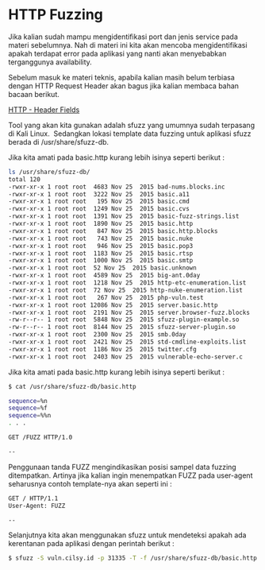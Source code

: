 # HTTP Fuzzing

Jika kalian sudah mampu mengidentifikasi port dan jenis service pada materi sebelumnya. Nah di materi ini kita akan mencoba mengidentifikasi apakah terdapat error pada aplikasi yang nanti akan menyebabkan terganggunya availability.

Sebelum masuk ke materi teknis, apabila kalian masih belum terbiasa dengan HTTP Request Header akan bagus jika kalian membaca bahan bacaan berikut.

[HTTP - Header Fields](https://www.tutorialspoint.com/http/http_header_fields.htm)

Tool yang akan kita gunakan adalah sfuzz yang umumnya sudah terpasang di Kali Linux.  Sedangkan lokasi template data fuzzing untuk aplikasi sfuzz berada di /usr/share/sfuzz-db.

Jika kita amati pada basic.http kurang lebih isinya seperti berikut :

```bash
ls /usr/share/sfuzz-db/
total 120
-rwxr-xr-x 1 root root  4683 Nov 25  2015 bad-nums.blocks.inc
-rwxr-xr-x 1 root root  3222 Nov 25  2015 basic.a11
-rwxr-xr-x 1 root root   195 Nov 25  2015 basic.cmd
-rwxr-xr-x 1 root root  1249 Nov 25  2015 basic.cvs
-rwxr-xr-x 1 root root  1391 Nov 25  2015 basic-fuzz-strings.list
-rwxr-xr-x 1 root root  1890 Nov 25  2015 basic.http
-rwxr-xr-x 1 root root   847 Nov 25  2015 basic.http.blocks
-rwxr-xr-x 1 root root   743 Nov 25  2015 basic.nuke
-rwxr-xr-x 1 root root   946 Nov 25  2015 basic.pop3
-rwxr-xr-x 1 root root  1183 Nov 25  2015 basic.rtsp
-rwxr-xr-x 1 root root  1000 Nov 25  2015 basic.smtp
-rwxr-xr-x 1 root root	52 Nov 25  2015 basic.unknown
-rwxr-xr-x 1 root root  4589 Nov 25  2015 big-ant.0day
-rwxr-xr-x 1 root root  1218 Nov 25  2015 http-etc-enumeration.list
-rwxr-xr-x 1 root root	72 Nov 25  2015 http-nuke-enumeration.list
-rwxr-xr-x 1 root root   267 Nov 25  2015 php-vuln.test
-rwxr-xr-x 1 root root 12086 Nov 25  2015 server.basic.http
-rwxr-xr-x 1 root root  2191 Nov 25  2015 server.browser-fuzz.blocks
-rw-r--r-- 1 root root  5848 Nov 25  2015 sfuzz-plugin-example.so
-rw-r--r-- 1 root root  8144 Nov 25  2015 sfuzz-server-plugin.so
-rwxr-xr-x 1 root root  2300 Nov 25  2015 smb.0day
-rwxr-xr-x 1 root root  2421 Nov 25  2015 std-cmdline-exploits.list
-rwxr-xr-x 1 root root  1186 Nov 25  2015 twitter.cfg
-rwxr-xr-x 1 root root  2403 Nov 25  2015 vulnerable-echo-server.c
```

Jika kita amati pada basic.http kurang lebih isinya seperti berikut :

```bash
$ cat /usr/share/sfuzz-db/basic.http

sequence=%n
sequence=%f
sequence=%%n
. . .

GET /FUZZ HTTP/1.0

--
```

Penggunaan tanda FUZZ mengindikasikan posisi sampel data fuzzing ditempatkan. Artinya jika kalian ingin menempatkan FUZZ pada user-agent seharusnya contoh template-nya akan seperti ini :

```bash
GET / HTTP/1.1
User-Agent: FUZZ

--
```

Selanjutnya kita akan menggunakan sfuzz untuk mendeteksi apakah ada kerentanan pada aplikasi dengan perintah berikut :

```bash
$ sfuzz -S vuln.cilsy.id -p 31335 -T -f /usr/share/sfuzz-db/basic.http > report.txt
```
